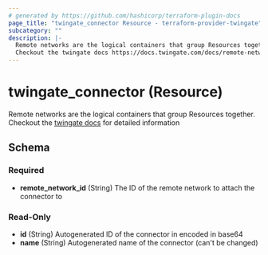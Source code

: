 ```yaml
---
# generated by https://github.com/hashicorp/terraform-plugin-docs
page_title: "twingate_connector Resource - terraform-provider-twingate"
subcategory: ""
description: |-
  Remote networks are the logical containers that group Resources together.
  Checkout the twingate docs https://docs.twingate.com/docs/remote-networks for detailed information
---
```


# twingate_connector (Resource)

Remote networks are the logical containers that group Resources together.
Checkout the [twingate docs](https://docs.twingate.com/docs/remote-networks) for detailed information



<!-- schema generated by tfplugindocs -->
## Schema

### Required

- **remote_network_id** (String) The ID of the remote network to attach the connector to

### Read-Only

- **id** (String) Autogenerated ID of the connector in encoded in base64
- **name** (String) Autogenerated name of the connector (can't be changed)


